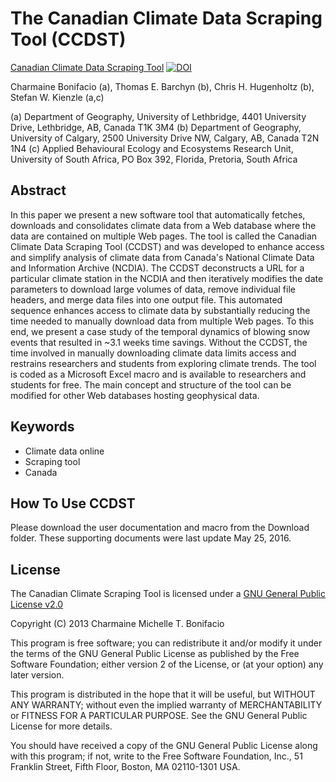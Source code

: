 # The Canadian Climate Data Scraping Tool (CCDST)
[Canadian Climate Data Scraping Tool](http://dx.doi.org/10.1016/j.cageo.2014.10.010)
[![DOI](https://zenodo.org/badge/38704516.svg)](https://zenodo.org/badge/latestdoi/38704516)

Charmaine Bonifacio (a), Thomas E. Barchyn (b), Chris H. Hugenholtz (b), Stefan W. Kienzle (a,c)

(a) Department of Geography, University of Lethbridge, 4401 University Drive, Lethbridge, AB, Canada T1K 3M4
(b) Department of Geography, University of Calgary, 2500 University Drive NW, Calgary, AB, Canada T2N 1N4
(c) Applied Behavioural Ecology and Ecosystems Research Unit, University of South Africa, PO Box 392, Florida, Pretoria, South Africa

## Abstract
In this paper we present a new software tool that automatically fetches, downloads and consolidates climate data from a Web database where the data are contained on multiple Web pages. The tool is called the Canadian Climate Data Scraping Tool (CCDST) and was developed to enhance access and simplify analysis of climate data from Canada's National Climate Data and Information Archive (NCDIA). The CCDST deconstructs a URL for a particular climate station in the NCDIA and then iteratively modifies the date parameters to download large volumes of data, remove individual file headers, and merge data files into one output file. This automated sequence enhances access to climate data by substantially reducing the time needed to manually download data from multiple Web pages. To this end, we present a case study of the temporal dynamics of blowing snow events that resulted in ~3.1 weeks time savings. Without the CCDST, the time involved in manually downloading climate data limits access and restrains researchers and students from exploring climate trends. The tool is coded as a Microsoft Excel macro and is available to researchers and students for free. The main concept and structure of the tool can be modified for other Web databases hosting geophysical data.

## Keywords
 - Climate data online
 - Scraping tool
 - Canada

## How To Use CCDST
Please download the user documentation and macro from the Download folder. These supporting documents were last update May 25, 2016.

## License
The Canadian Climate Scraping Tool is licensed under a [GNU General Public License v2.0](http://choosealicense.com/licenses/gpl-2.0//)

Copyright (C) 2013 Charmaine Michelle T. Bonifacio

This program is free software; you can redistribute it and/or modify
it under the terms of the GNU General Public License as published by
the Free Software Foundation; either version 2 of the License, or
(at your option) any later version.

This program is distributed in the hope that it will be useful,
but WITHOUT ANY WARRANTY; without even the implied warranty of
MERCHANTABILITY or FITNESS FOR A PARTICULAR PURPOSE.  See the
GNU General Public License for more details.

You should have received a copy of the GNU General Public License along with this program; if not, write to the Free Software Foundation, Inc., 51 Franklin Street, Fifth Floor, Boston, MA 02110-1301 USA.
